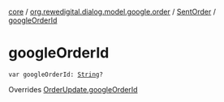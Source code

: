 [core](../../index.md) / [org.rewedigital.dialog.model.google.order](../index.md) / [SentOrder](index.md) / [googleOrderId](./google-order-id.md)

# googleOrderId

`var googleOrderId: `[`String`](https://kotlinlang.org/api/latest/jvm/stdlib/kotlin/-string/index.html)`?`

Overrides [OrderUpdate.googleOrderId](../-order-update/google-order-id.md)

